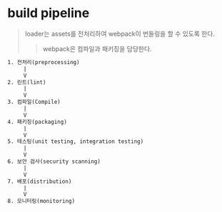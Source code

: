 # build pipeline

> loader는 assets를 전처리하여 webpack이 번들링을 할 수 있도록 한다.
>
> > webpack은 컴파일과 패키징을 담당한다.

```txt
1. 전처리(preprocessing)
     |
     V
2. 린트(lint)
     |
     V
3. 컴파일(Compile)
     |
     V
4. 패키징(packaging)
     |
     V
5. 테스팅(unit testing, integration testing)
     |
     V
6. 보안 검사(security scanning)
     |
     V
7. 배포(distribution)
     |
     V
8. 모니터링(monitoring)
```
